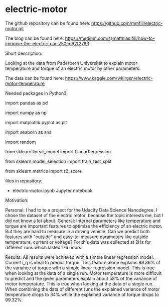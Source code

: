 # electric-motor

The github repository can be found here:
https://github.com/mmfill/electric-motor.git

The blog can be found here:
https://medium.com/@matthias.fill/how-to-improve-the-electric-car-250cd92f2793

Short description:

Looking at the data from Paderborn Universität to explain motor temperature and torque of an electric motor by other parameters.

The data can be found here:
https://www.kaggle.com/wkirgsn/electric-motor-temperature

Needed packages in Python3:

import pandas as pd

import numpy as np

import matplotlib.pyplot as plt

import seaborn as sns

import random

from sklearn.linear_model import LinearRegression

from sklearn.model_selection import train_test_split

from sklearn.metrics import r2_score


files in repository:

- electric-motor.ipynb
  Jupyter notebook

Motivation:

Personal: I had to to a project for the Udacity Data Science Nanodegree. I chose the dataset of the electric motor, because the topic interests me, but I did not know a lot about.
General: Internal parameters like temperature and torque are important features to optimize the efficiency of an electric motor. But they are hard to measure in a driving vehicle. Can we predict both features with "outside" and easy-to-measure parameters like outside temperature, current or voltage? For this data was collected at 2Hz for different runs which lasted 1-6 hours.

Results:
All results were achieved with a simple linear regression model.
Current i_q is ideal to predict torque. This feature alone explains 99.36% of the variance of torque with a simple linear regression model. This is true when looking at the data of a single run. 
Motor temperature is more difficult to predict and the given parameters explain about 58% of the variance of motor temperature. This is true when looking at the data of a single run. 
When combining the data of different runs the explained variance of motor temperature drops to 34% while the explained variance of torque drops to 99.32%.

